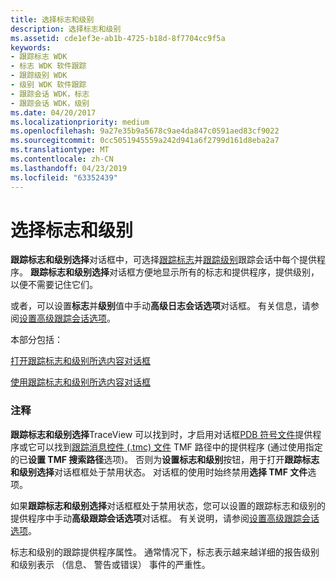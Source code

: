 ```yaml
---
title: 选择标志和级别
description: 选择标志和级别
ms.assetid: cde1ef3e-ab1b-4725-b18d-8f7704cc9f5a
keywords:
- 跟踪标志 WDK
- 标志 WDK 软件跟踪
- 跟踪级别 WDK
- 级别 WDK 软件跟踪
- 跟踪会话 WDK，标志
- 跟踪会话 WDK，级别
ms.date: 04/20/2017
ms.localizationpriority: medium
ms.openlocfilehash: 9a27e35b9a5678c9ae4da847c0591aed83cf9022
ms.sourcegitcommit: 0cc5051945559a242d941a6f2799d161d8eba2a7
ms.translationtype: MT
ms.contentlocale: zh-CN
ms.lasthandoff: 04/23/2019
ms.locfileid: "63352439"
---
```

# <a name="selecting-flags-and-levels"></a>选择标志和级别


**跟踪标志和级别选择**对话框中，可选择[跟踪标志](trace-flags.md)并[跟踪级别](trace-level.md)跟踪会话中每个提供程序。 **跟踪标志和级别选择**对话框方便地显示所有的标志和提供程序，提供级别，以便不需要记住它们。

或者，可以设置**标志**并**级别**值中手动**高级日志会话选项**对话框。 有关信息，请参阅[设置高级跟踪会话选项](setting-advanced-trace-session-options.md)。

本部分包括：

[打开跟踪标志和级别所选内容对话框](opening-the-tracing-flags-and-level-selection-dialog-box.md)

[使用跟踪标志和级别所选内容对话框](using-the-tracing-flags-and-level-selection-dialog-box.md)

### <a name="span-idcommentsspanspan-idcommentsspancomments"></a><span id="comments"></span><span id="COMMENTS"></span>注释

**跟踪标志和级别选择**TraceView 可以找到时，才启用对话框[PDB 符号文件](pdb-symbol-files.md)提供程序或它可以找到[跟踪消息控件 (.tmc) 文件](trace-message-control-file.md) TMF 路径中的提供程序 (通过使用指定的已**设置 TMF 搜索路径**选项)。 否则为**设置标志和级别**按钮，用于打开**跟踪标志和级别选择**对话框框处于禁用状态。 对话框的使用时始终禁用**选择 TMF 文件**选项。

如果**跟踪标志和级别选择**对话框框处于禁用状态，您可以设置的跟踪标志和级别的提供程序中手动**高级跟踪会话选项**对话框。 有关说明，请参阅[设置高级跟踪会话选项](setting-advanced-trace-session-options.md)。

标志和级别的跟踪提供程序属性。 通常情况下，标志表示越来越详细的报告级别和级别表示 （信息、 警告或错误） 事件的严重性。

 

 





